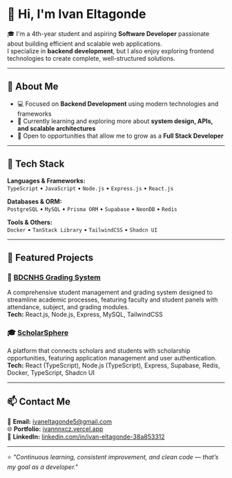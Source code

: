 # 👋 Hi, I'm Ivan Eltagonde  

🎓 I'm a 4th-year student and aspiring **Software Developer** passionate about building efficient and scalable web applications.  
I specialize in **backend development**, but I also enjoy exploring frontend technologies to create complete, well-structured solutions.  

---

## 🧠 About Me  
- 💻 Focused on **Backend Development** using modern technologies and frameworks  
- 🌱 Currently learning and exploring more about **system design, APIs, and scalable architectures**  
- 🚀 Open to opportunities that allow me to grow as a **Full Stack Developer**  

---

## 🧩 Tech Stack  
**Languages & Frameworks:**  
`TypeScript` • `JavaScript` • `Node.js` • `Express.js` • `React.js`  

**Databases & ORM:**  
`PostgreSQL` • `MySQL` • `Prisma ORM` • `Supabase` • `NeonDB` • `Redis`  

**Tools & Others:**  
`Docker` • `TanStack Library` • `TailwindCSS` • `Shadcn UI`  

---

## 📂 Featured Projects  

### 🏫 [BDCNHS Grading System](#)
A comprehensive student management and grading system designed to streamline academic processes, featuring faculty and student panels with attendance, subject, and grading modules.  
**Tech:** React.js, Node.js, Express, MySQL, TailwindCSS  

### 🎓 [ScholarSphere](#)
A platform that connects scholars and students with scholarship opportunities, featuring application management and user authentication.  
**Tech:** React (TypeScript), Node.js (TypeScript), Express, Supabase, Redis, Docker, TypeScript, Shadcn UI  

---

## 📫 Contact Me  
📧 **Email:** [ivaneltagonde5@gmail.com](mailto:ivaneltagonde5@gmail.com)  
🌐 **Portfolio:** [ivannnxcz.vercel.app](https://ivannnxcz.vercel.app/)  
💼 **LinkedIn:** [linkedin.com/in/ivan-eltagonde-38a853312](https://www.linkedin.com/in/ivan-eltagonde-38a853312/)  

---

⭐ *"Continuous learning, consistent improvement, and clean code — that’s my goal as a developer."*

